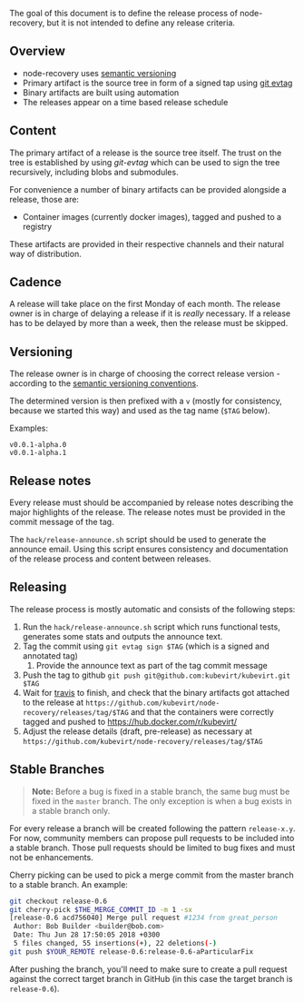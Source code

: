 
The goal of this document is to define the release process of node-recovery, but it
is not intended to define any release criteria.

Overview
--------
- node-recovery uses [semantic versioning](http://semver.org)
- Primary artifact is the source tree in form of a signed tap using
  [git evtag](https://github.com/cgwalters/git-evtag)
- Binary artifacts are built using automation
- The releases appear on a time based release schedule

Content
-------
The primary artifact of a release is the source tree itself. The trust on the
tree is established by using _git-evtag_ which can be used to sign the tree
recursively, including blobs and submodules.

For convenience a number of binary artifacts can be provided alongside a
release, those are:

- Container images (currently docker images), tagged and pushed to a registry

These artifacts are provided in their respective channels and their natural way
of distribution.

Cadence
-------
A release will take place on the first Monday of each month.
The release owner is in charge of delaying a release if it is _really_
necessary.
If a release has to be delayed by more than a week, then the release must be
skipped.

Versioning
----------
The release owner is in charge of choosing the correct release version -
according to the [semantic versioning conventions](http://semver.org).

The determined version is then prefixed with a `v` (mostly for consistency,
because we started this way) and used as the tag name (`$TAG` below).

Examples:

```
v0.0.1-alpha.0
v0.0.1-alpha.1
```

Release notes
-------------
Every release must should be accompanied by release notes describing the
major highlights of the release.
The release notes must be provided in the commit message of the tag.

The `hack/release-announce.sh` script should be used to generate the
announce email.
Using this script ensures consistency and documentation of the release
process and content between releases.

Releasing
---------
The release process is mostly automatic and consists of the following steps:

1. Run the `hack/release-announce.sh` script which runs functional tests,
   generates some stats and outputs the announce text.
2. Tag the commit using `git evtag sign $TAG` (which is a signed and annotated
   tag)
   1. Provide the announce text as part of the tag commit message
3. Push the tag to github `git push git@github.com:kubevirt/kubevirt.git $TAG`
4. Wait for [travis](https://travis-ci.org/kubevirt/node-recovery/) to finish, and
   check that the binary artifacts got attached to the release at
   `https://github.com/kubevirt/node-recovery/releases/tag/$TAG`
   and that the containers were correctly tagged and pushed to
   <https://hub.docker.com/r/kubevirt/>
5. Adjust the release details (draft, pre-release) as necessary at
   `https://github.com/kubevirt/node-recovery/releases/tag/$TAG`

Stable Branches
---------------

> **Note:** Before a bug is fixed in a stable branch, the same bug must be fixed
> in the `master` branch. The only exception is when a bug exists in a stable
> branch only.

For every release a branch will be created following the pattern `release-x.y`.
For now, community members can propose pull requests to be included into a
stable branch.
Those pull requests should be limited to bug fixes and must not be
enhancements.

Cherry picking can be used to pick a merge commit from the master branch
to a stable branch. An example:

```bash
git checkout release-0.6
git cherry-pick $THE_MERGE_COMMIT_ID -m 1 -sx
[release-0.6 acd756040] Merge pull request #1234 from great_person
 Author: Bob Builder <builder@bob.com>
 Date: Thu Jun 28 17:50:05 2018 +0300
 5 files changed, 55 insertions(+), 22 deletions(-)
git push $YOUR_REMOTE release-0.6:release-0.6-aParticularFix
```

After pushing the branch, you'll need to make sure to create a pull request
against the correct target branch in GitHub (in this case the target branch
is `release-0.6`).
